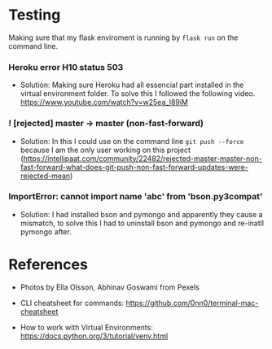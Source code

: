 # Testing

Making sure that my flask enviroment is running by `flask run` on the command line.

### Heroku error H10 status 503
* Solution: Making sure Heroku had all essencial part installed in the virtual environment folder. To solve this I followed the following video. https://www.youtube.com/watch?v=w25ea_I89iM

### ! [rejected]        master -> master (non-fast-forward)
* Solution: In this I could use on the command line `git push --force` because I am the only user working on this project (https://intellipaat.com/community/22482/rejected-master-master-non-fast-forward-what-does-git-push-non-fast-forward-updates-were-rejected-mean)

### ImportError: cannot import name 'abc' from 'bson.py3compat'
* Solution: I had installed bson and pymongo and apparently they cause a mismatch, to solve this I had to uninstall bson and pymongo and re-inatll pymongo after. 

# References

* Photos by Ella Olsson, Abhinav Goswami from Pexels

* CLI cheatsheet for commands: https://github.com/0nn0/terminal-mac-cheatsheet

* How to work with Virtual Environments: https://docs.python.org/3/tutorial/venv.html